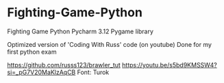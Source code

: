 # Fighting-Game-Python
Fighting Game Python Pycharm 3.12 Pygame library

Optimized version of 'Coding With Russ' code (on youtube)
Done for my first python exam

https://github.com/russs123/brawler_tut
https://youtu.be/s5bd9KMSSW4?si=_pG7V20MaKlzAqCB 
Font: Turok



